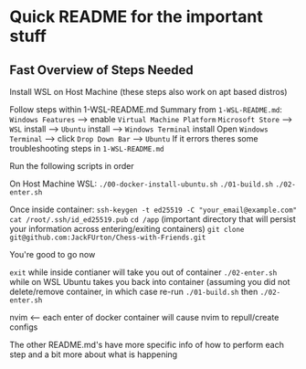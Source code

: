 # Quick README for the important stuff

## Fast Overview of Steps Needed

Install WSL on Host Machine (these steps also work on apt based distros)

Follow steps within 1-WSL-README.md
Summary from `1-WSL-README.md`:
`Windows Features` --> enable `Virtual Machine Platform`
`Microsoft Store` --> `WSL` install --> `Ubuntu` install --> `Windows Terminal` install
Open `Windows Terminal` --> click `Drop Down Bar` --> `Ubuntu`
If it errors theres some troubleshooting steps in `1-WSL-README.md`

Run the following scripts in order 

On Host Machine WSL:
`./00-docker-install-ubuntu.sh`
`./01-build.sh`
`./02-enter.sh`

Once inside container:
`ssh-keygen -t ed25519 -C "your_email@example.com"`
`cat /root/.ssh/id_ed25519.pub`
`cd /app` (important directory that will persist your information across entering/exiting containers)
`git clone git@github.com:JackFUrton/Chess-with-Friends.git`

You're good to go now

`exit` while inside contianer will take you out of container
`./02-enter.sh` while on WSL Ubuntu takes you back into container (assuming you did not delete/remove container, in which case re-run `./01-build.sh` then `./02-enter.sh`

nvim <-- each enter of docker container will cause nvim to repull/create configs

The other README.md's have more specific info of how to perform each step and a bit more about what is happening

